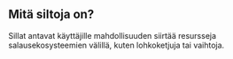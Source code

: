 ## Mitä siltoja on?

Sillat antavat käyttäjille mahdollisuuden siirtää resursseja salausekosysteemien välillä, kuten lohkoketjuja tai vaihtoja.